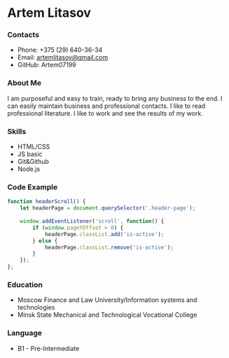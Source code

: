 # Artem Litasov
### Contacts
* Phone: +375 (29) 640-36-34
* Email: artemlitasov@gmail.com
* GitHub: Artem07199
### About Me
I am purposeful and easy to train, ready to bring any business to the end. 
I can easily maintain business and professional contacts. I like to read professional literature. I like to work and see the results of my work.
### Skills
* HTML/CSS
* JS basic
* Git&Github
* Node.js
### Code Example
```javascript
function headerScroll() {
    let headerPage = document.querySelector('.header-page');
    
    window.addEventListener('scroll', function() {
        if (window.pageYOffset > 0) {
            headerPage.classList.add('is-active');
        } else {
            headerPage.classList.remove('is-active');
        }
    });
};
```
### Education
* Moscow Finance and Law University/Information systems and technologies
* Minsk State Mechanical and Technological Vocational College
### Language
* B1 - Pre-Intermediate